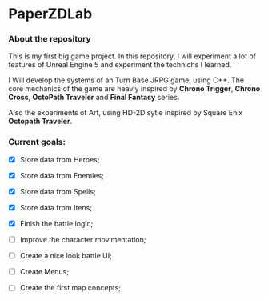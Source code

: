 # PaperZDLab

### About the repository

This is my first big game project. In this repository, I will experiment a lot of features of Unreal Engine 5 and experiment the technichs I learned.

I Will develop the systems of an Turn Base JRPG game, using C++. The core mechanics of the game are heavly inspired by **Chrono Trigger**, **Chrono Cross**, **OctoPath Traveler** and **Final Fantasy** series.

Also the experiments of Art, using HD-2D sytle inspired by Square Enix **Octopath Traveler**.

### Current goals:

- [x] Store data from Heroes;

- [x] Store data from Enemies;

- [x] Store data from Spells;

- [x] Store data from Itens;

- [x] Finish the battle logic;

- [ ] Improve the character movimentation;

- [ ] Create a nice look battle UI;

- [ ] Create Menus;

- [ ] Create the first map concepts;
